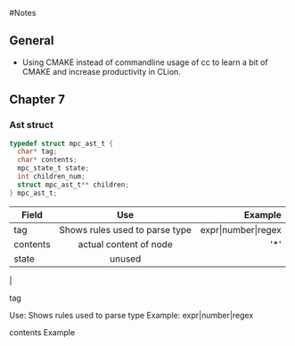 #Notes

## General
* Using CMAKE instead of commandline usage of cc to learn a bit of CMAKE and increase productivity in CLion.

## Chapter 7

### Ast struct 

```c
typedef struct mpc_ast_t {
  char* tag;
  char* contents;
  mpc_state_t state;
  int children_num;
  struct mpc_ast_t** children;
} mpc_ast_t;
```

| Field        | Use           | Example  |
| ------------- |:-------------:| -----:|
| tag     | Shows rules used to parse type | expr&#124;number&#124;regex |
| contents      | actual content of node       |   '*' |
| state | unused      |     |
| 

tag

Use: Shows rules used to parse type
Example: expr|number|regex

contents
Example